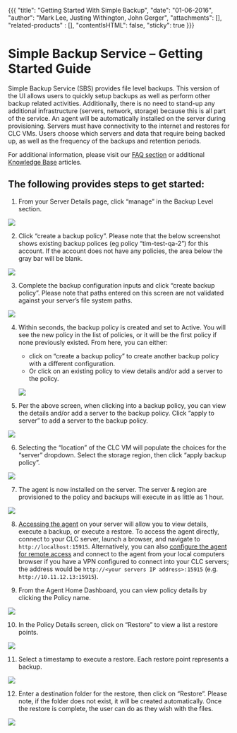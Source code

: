 {{{
  "title": "Getting Started With Simple Backup",
  "date": "01-06-2016",
  "author": "Mark Lee, Justing Withington, John Gerger",
  "attachments": [],
  "related-products" : [],
  "contentIsHTML": false,
  "sticky": true
}}}

Simple Backup Service – Getting Started Guide
=============================================================

Simple Backup Service (SBS) provides file level backups. This version of the UI allows users to quickly setup backups as well as perform other backup related activities. Additionally, there is no need to stand-up any additional infrastructure (servers, network, storage) because this is all part of the service. An agent will be automatically installed on the server during provisioning. Servers must have connectivity to the internet and restores for CLC VMs. Users choose which servers and data that require being backed up, as well as the frequency of the backups and retention periods.

For additional information, please visit our [FAQ section](./simple-backup-service-faqs.md) or additional [Knowledge Base](//www.ctl.io/knowledge-base/backup/#1) articles.

The following provides steps to get started:
--------------------------------------------

1.  From your Server Details page, click “manage” in the Backup Level section.

  ![](../images/backup/getting-started/image1.png)

2.  Click “create a backup policy”. Please note that the below screenshot shows existing backup polices (eg policy “tim-test-qa-2”) for this account. If the account does not have any policies, the area below the gray bar will be blank.

  ![](../images/backup/getting-started/image2.png)

3.  Complete the backup configuration inputs and click “create backup policy”. Please note that paths entered on this screen are not validated against your server’s file system paths.

  ![](../images/backup/getting-started/image3.png)

4.  Within seconds, the backup policy is created and set to Active. You will see the new policy in the list of policies, or it will be the first policy if none previously existed. From here, you can either:
    - click on “create a backup policy” to create another backup policy with a different configuration.
    - Or click on an existing policy to view details and/or add a server to the policy.

    ![](../images/backup/getting-started/image4.png)

5.  Per the above screen, when clicking into a backup policy, you can view the details and/or add a server to the backup policy. Click “apply to server” to add a server to the backup policy.

  ![](../images/backup/getting-started/image5.png)

6.  Selecting the “location” of the CLC VM will populate the choices for the “server” dropdown. Select the storage region, then click “apply backup policy”.

  ![](../images/backup/getting-started/image6.png)

7.  The agent is now installed on the server. The server & region are provisioned to the policy and backups will execute in as little as 1 hour.

  ![](../images/backup/getting-started/image7.png)

8.  [Accessing the agent](./sbs-agent-security.md) on your server will allow you to view details, execute a backup, or execute a restore. To access the agent directly, connect to your CLC server, launch a browser, and navigate to `http://localhost:15915`. Alternatively, you can also [configure the agent for remote access](./sbs-agent-security.md) and connect to the agent from your local computers browser if you have a VPN configured to connect into your CLC servers; the address would be `http://<your servers IP address>:15915` (e.g. `http://10.11.12.13:15915`).

9.  From the Agent Home Dashboard, you can view policy details by clicking the Policy name.

  ![](../images/backup/getting-started/image8.png)

10.  In the Policy Details screen, click on “Restore” to view a list a restore points.

  ![](../images/backup/getting-started/image9.png)

11.  Select a timestamp to execute a restore. Each restore point represents a backup.

  ![](../images/backup/getting-started/image10.png)

12.  Enter a destination folder for the restore, then click on “Restore”. Please note, if the folder does not exist, it will be created automatically. Once the restore is complete, the user can do as they wish with the files.

  ![](../images/backup/getting-started/image11.png)
